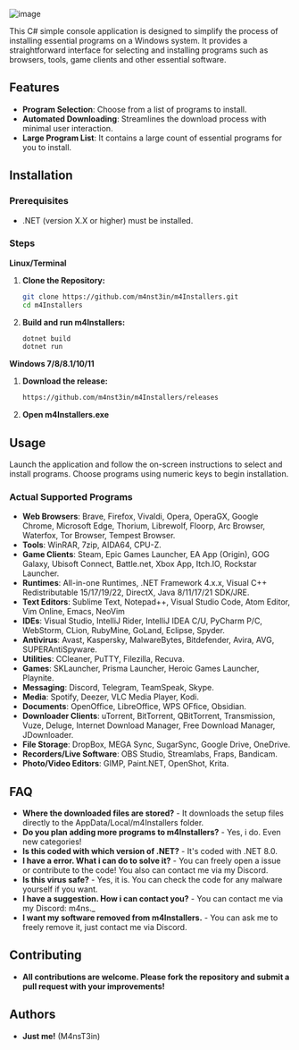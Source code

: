 

![image](https://github.com/user-attachments/assets/637ac487-4a54-432a-9b38-e4a1fef4d05f)

                                                                       
                                                                             
This C# simple console application is designed to simplify the process of installing essential programs on a Windows system. It provides a straightforward interface for selecting and installing programs such as browsers, tools, game clients and other essential software.

## Features

- **Program Selection**: Choose from a list of programs to install.
- **Automated Downloading**: Streamlines the download process with minimal user interaction.
- **Large Program List**: It contains a large count of essential programs for you to install.

## Installation

### Prerequisites

- .NET (version X.X or higher) must be installed.

### Steps

**Linux/Terminal**

1. **Clone the Repository:**

   ```bash
   git clone https://github.com/m4nst3in/m4Installers.git
   cd m4Installers
   ```
2. **Build and run m4Installers:**

   ```bash
   dotnet build
   dotnet run
   ```
**Windows 7/8/8.1/10/11**

1. **Download the release:**
   ```bash
   https://github.com/m4nst3in/m4Installers/releases
   ```
   
2. **Open m4Installers.exe**
   
## Usage

Launch the application and follow the on-screen instructions to select and install programs. Choose programs using numeric keys to begin installation.

### Actual Supported Programs

- **Web Browsers**: Brave, Firefox, Vivaldi, Opera, OperaGX, Google Chrome, Microsoft Edge, Thorium, Librewolf, Floorp, Arc Browser, Waterfox, Tor Browser, Tempest Browser.
- **Tools**: WinRAR, 7zip, AIDA64, CPU-Z.
- **Game Clients**: Steam, Epic Games Launcher, EA App (Origin), GOG Galaxy, Ubisoft Connect, Battle.net, Xbox App, Itch.IO, Rockstar Launcher.
- **Runtimes**: All-in-one Runtimes, .NET Framework 4.x.x, Visual C++ Redistributable 15/17/19/22, DirectX, Java 8/11/17/21 SDK/JRE.
- **Text Editors**: Sublime Text, Notepad++, Visual Studio Code, Atom Editor, Vim Online, Emacs, NeoVim
- **IDEs**: Visual Studio, IntelliJ Rider, IntelliJ IDEA C/U, PyCharm P/C, WebStorm, CLion, RubyMine, GoLand, Eclipse, Spyder.
- **Antivirus**: Avast, Kaspersky, MalwareBytes, Bitdefender, Avira, AVG, SUPERAntiSpyware.
- **Utilities**: CCleaner, PuTTY, Filezilla, Recuva.
- **Games**: SKLauncher, Prisma Launcher, Heroic Games Launcher, Playnite.
- **Messaging**: Discord, Telegram, TeamSpeak, Skype.
- **Media**: Spotify, Deezer, VLC Media Player, Kodi.
- **Documents**: OpenOffice, LibreOffice, WPS OFfice, Obsidian.
- **Downloader Clients**: uTorrent, BitTorrent, QBitTorrent, Transmission, Vuze, Deluge, Internet Download Manager, Free Download Manager, JDownloader.
- **File Storage**: DropBox, MEGA Sync, SugarSync, Google Drive, OneDrive.
- **Recorders/Live Software**: OBS Studio, Streamlabs, Fraps, Bandicam.
- **Photo/Video Editors**: GIMP, Paint.NET, OpenShot, Krita.
## FAQ
- **Where the downloaded files are stored?** - It downloads the setup files directly to the AppData/Local/m4Installers folder.
- **Do you plan adding more programs to m4Installers?** - Yes, i do. Even new categories!
- **Is this coded with which version of .NET?** - It's coded with .NET 8.0.
- **I have a error. What i can do to solve it?** - You can freely open a issue or contribute to the code! You also can contact me via my Discord.
- **Is this virus safe?** - Yes, it is. You can check the code for any malware yourself if you want.
- **I have a suggestion. How i can contact you?** - You can contact me via my Discord: m4ns._
- **I want my software removed from m4Installers.** - You can ask me to freely remove it, just contact me via Discord.

## Contributing

- **All contributions are welcome. Please fork the repository and submit a pull request with your improvements!**

## Authors

- **Just me!** (M4nsT3in)
